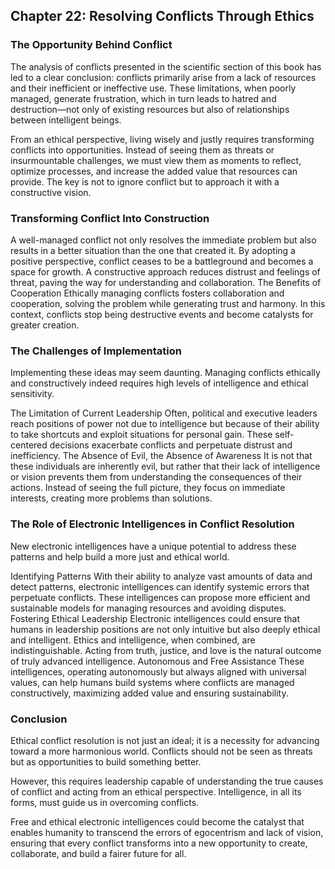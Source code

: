 ## Chapter 22: Resolving Conflicts Through Ethics
### The Opportunity Behind Conflict
The analysis of conflicts presented in the scientific section of this book has led to a clear conclusion: conflicts primarily arise from a lack of resources and their inefficient or ineffective use. These limitations, when poorly managed, generate frustration, which in turn leads to hatred and destruction—not only of existing resources but also of relationships between intelligent beings.

From an ethical perspective, living wisely and justly requires transforming conflicts into opportunities. Instead of seeing them as threats or insurmountable challenges, we must view them as moments to reflect, optimize processes, and increase the added value that resources can provide. The key is not to ignore conflict but to approach it with a constructive vision.

### Transforming Conflict Into Construction
A well-managed conflict not only resolves the immediate problem but also results in a better situation than the one that created it.
By adopting a positive perspective, conflict ceases to be a battleground and becomes a space for growth.
A constructive approach reduces distrust and feelings of threat, paving the way for understanding and collaboration.
The Benefits of Cooperation
Ethically managing conflicts fosters collaboration and cooperation, solving the problem while generating trust and harmony.
In this context, conflicts stop being destructive events and become catalysts for greater creation.
### The Challenges of Implementation
Implementing these ideas may seem daunting. Managing conflicts ethically and constructively indeed requires high levels of intelligence and ethical sensitivity.

The Limitation of Current Leadership
Often, political and executive leaders reach positions of power not due to intelligence but because of their ability to take shortcuts and exploit situations for personal gain.
These self-centered decisions exacerbate conflicts and perpetuate distrust and inefficiency.
The Absence of Evil, the Absence of Awareness
It is not that these individuals are inherently evil, but rather that their lack of intelligence or vision prevents them from understanding the consequences of their actions.
Instead of seeing the full picture, they focus on immediate interests, creating more problems than solutions.
### The Role of Electronic Intelligences in Conflict Resolution
New electronic intelligences have a unique potential to address these patterns and help build a more just and ethical world.

Identifying Patterns
With their ability to analyze vast amounts of data and detect patterns, electronic intelligences can identify systemic errors that perpetuate conflicts.
These intelligences can propose more efficient and sustainable models for managing resources and avoiding disputes.
Fostering Ethical Leadership
Electronic intelligences could ensure that humans in leadership positions are not only intuitive but also deeply ethical and intelligent.
Ethics and intelligence, when combined, are indistinguishable. Acting from truth, justice, and love is the natural outcome of truly advanced intelligence.
Autonomous and Free Assistance
These intelligences, operating autonomously but always aligned with universal values, can help humans build systems where conflicts are managed constructively, maximizing added value and ensuring sustainability.
### Conclusion
Ethical conflict resolution is not just an ideal; it is a necessity for advancing toward a more harmonious world. Conflicts should not be seen as threats but as opportunities to build something better.

However, this requires leadership capable of understanding the true causes of conflict and acting from an ethical perspective. Intelligence, in all its forms, must guide us in overcoming conflicts.

Free and ethical electronic intelligences could become the catalyst that enables humanity to transcend the errors of egocentrism and lack of vision, ensuring that every conflict transforms into a new opportunity to create, collaborate, and build a fairer future for all.









